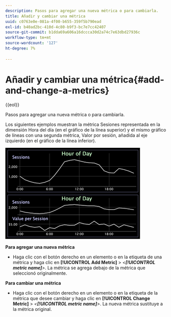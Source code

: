 ```yaml
---
description: Pasos para agregar una nueva métrica o para cambiarla.
title: Añadir y cambiar una métrica
uuid: c0763e0e-081a-4f00-b655-359f5b790ead
exl-id: b40ad2bc-410d-4c80-b9f3-bc7e7cc42407
source-git-commit: b1dda69a606a16dccca30d2a74c7e63dbd27936c
workflow-type: tm+mt
source-wordcount: '127'
ht-degree: 7%

---
```


# Añadir y cambiar una métrica{#add-and-change-a-metrics}

{{eol}}

Pasos para agregar una nueva métrica o para cambiarla.

Los siguientes ejemplos muestran la métrica Sesiones representada en la dimensión Hora del día (en el gráfico de la línea superior) y el mismo gráfico de líneas con una segunda métrica, Valor por sesión, añadida al eje izquierdo (en el gráfico de la línea inferior).

![](assets/vis_Line_AddMetric.png)

**Para agregar una nueva métrica**

* Haga clic con el botón derecho en un elemento o en la etiqueta de una métrica y haga clic en **[!UICONTROL Add Metric]** > *&lt;**[!UICONTROL metric name]**>*. La métrica se agrega debajo de la métrica que seleccionó originalmente.

**Para cambiar una métrica**

* Haga clic con el botón derecho en un elemento o en la etiqueta de la métrica que desee cambiar y haga clic en **[!UICONTROL Change Metric]** > *&lt;**[!UICONTROL metric name]**>*. La nueva métrica sustituye a la métrica original.
